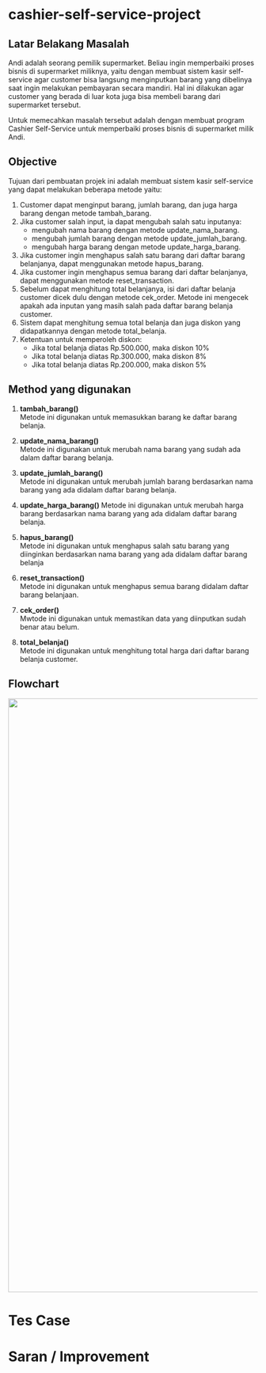 # cashier-self-service-project

## Latar Belakang Masalah

Andi adalah seorang pemilik supermarket. Beliau ingin memperbaiki proses bisnis di supermarket miliknya, yaitu dengan membuat sistem kasir self-service agar customer bisa langsung menginputkan barang yang dibelinya saat ingin melakukan pembayaran secara mandiri. Hal ini dilakukan agar customer yang berada di luar kota juga bisa membeli barang dari supermarket tersebut.

Untuk memecahkan masalah tersebut adalah dengan membuat program Cashier Self-Service untuk memperbaiki proses bisnis di supermarket milik Andi. 

## Objective

Tujuan dari pembuatan projek ini adalah membuat sistem kasir self-service yang dapat melakukan beberapa metode yaitu:

1. Customer dapat menginput barang, jumlah barang, dan juga harga barang dengan metode tambah_barang. 
2. Jika customer salah input, ia dapat mengubah salah satu inputanya:
   - mengubah nama barang dengan metode update_nama_barang. 
   - mengubah jumlah barang dengan metode update_jumlah_barang.
   - mengubah harga barang dengan metode update_harga_barang.
3. Jika customer ingin menghapus salah satu barang dari daftar barang belanjanya, dapat menggunakan metode hapus_barang.
4. Jika customer ingin menghapus semua barang dari daftar belanjanya, dapat menggunakan metode reset_transaction.
5. Sebelum dapat menghitung total belanjanya, isi dari daftar belanja customer dicek dulu dengan metode cek_order. Metode ini mengecek apakah ada inputan yang masih salah pada daftar barang belanja customer.
6. Sistem dapat menghitung semua total belanja dan juga diskon yang didapatkannya dengan metode total_belanja.
7. Ketentuan untuk memperoleh diskon:
   - Jika total belanja diatas Rp.500.000, maka diskon 10%
   - Jika total belanja diatas Rp.300.000, maka diskon 8%
   - Jika total belanja diatas Rp.200.000, maka diskon 5%
    
## Method yang digunakan

1. **tambah_barang()**    
  Metode ini digunakan untuk memasukkan barang ke daftar barang belanja.

2. **update_nama_barang()**    
  Metode ini digunakan untuk merubah nama barang yang sudah ada dalam daftar barang belanja.

3. **update_jumlah_barang()**    
  Metode ini digunakan untuk merubah jumlah barang berdasarkan nama barang yang ada didalam daftar barang belanja. 

4. **update_harga_barang()**
  Metode ini digunakan untuk merubah harga barang berdasarkan nama barang yang ada didalam daftar barang belanja. 

5. **hapus_barang()**  
  Metode ini digunakan untuk menghapus salah satu barang yang diinginkan berdasarkan nama barang yang ada didalam daftar barang belanja

6. **reset_transaction()**  
  Metode ini digunakan untuk menghapus semua barang didalam daftar barang belanjaan.

7. **cek_order()**  
  Mwtode ini digunakan untuk memastikan data yang diinputkan sudah benar atau belum.
  
8. **total_belanja()**  
  Metode ini digunakan untuk menghitung total harga dari daftar barang belanja customer. 

## Flowchart
 <p>
<img align="center" src="src/flowchart.jpg" width="800" height="1200" />
</p>

# Tes Case

# Saran / Improvement
